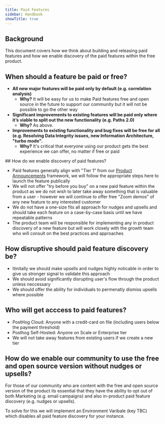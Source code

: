 ```yaml
---
title: Paid Features
sidebar: Handbook
showTitle: true
---
```


## Background

This document covers how we think about building and releasing paid features and how we enable discovery of the paid features within the free product.

## When should a feature be paid or free?

* **All new major features will be paid only by default (e.g. correlation analysis)**
    * **Why?** It will be easy for us to make Paid features free and open source in the future to support our community but it will not be possible to go the other way
* **Significant improvements to existing features will be paid only where it’s viable to split out the new functionality (e.g. Paths 2.0)**
    * **Why?** As above.
* **Improvements to existing functionality and bug fixes will be free for all (e.g. Resolving Data Integrity issues, new Information Architecture, "turbo mode".**
   * **Why?** It's critical that everyone using our product gets the best experience we can offer, no matter if free or paid

## How do we enable discovery of paid features?

* Paid features generally align with "Tier 1" from our [Product Announcements](https://posthog.com/handbook/growth/marketing/product-announcements) framework, we will follow the appropriate steps here to launch the feature publically
* We will not offer "try before you buy" on a new paid feature within the product as we do not wish to later take away something that is valuable from a user - however we will continue to offer free "Zoom demos" of any new feature to any interested customer
* We do not have a one-size fits all approach for nudges and upsells and should take each feature on a case-by-case basis until we have repeatable patterns
* The product team will be responsible for implementing any in product discovery of a new feature but will work closely with the growth team who will consult on the best practices and approaches

## How disruptive should paid feature discovery be?

* Itinitally we should make upsells and nudges highly noticable in order to give us stronger signal to validate this approach
* We should avoid significantly disrupting user's flow through the product unless neccessary
* We should offer the ability for individuals to permenatly dismiss upsells where possible

## Who will get acccess to paid features?

* PostHog Cloud: Anyone with a credit-card on file (including users below the payment threshold)
* Posthog Self-Hosted: Anyone on Scale or Enterprise tier
* We will not take away features from existing users if we create a new tier

## How do we enable our community to use the free and open source version without nudges or upsells?

For those of our community who are content with the free and open source version of the product its essential that they have the ability to opt out of both Marketing (e.g. email campaigns) and also in-product paid feature discovery (e.g. nudges or upsells). 

To solve for this we will implement an Environment Varibale (key TBC) which disables all paid feature discovery for your instance.
